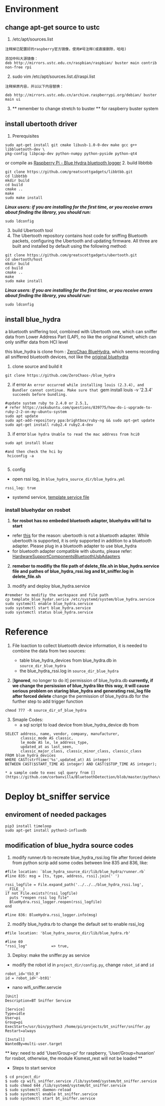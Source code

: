 # Environment

## change apt-get source to ustc
1. /etc/apt/sources.list
```
注释掉已配置好的raspberry官方镜像，使用#号注释(或直接删除，哈哈)

添加中科大源镜像：
deb http://mirrors.ustc.edu.cn/raspbian/raspbian/ buster main contrib non-free rpi
```
2. sudo vim /etc/apt/sources.list.d/raspi.list
```
注释掉原内容，并以以下内容替换：

deb http://mirrors.ustc.edu.cn/archive.raspberrypi.org/debian/ buster main ui
```
3. ** remember to change stretch to buster ** for raspberry buster system

## install ubertooth driver
1. Prerequisites
```
sudo apt-get install git cmake libusb-1.0-0-dev make gcc g++ libbluetooth-dev \
pkg-config libpcap-dev python-numpy python-pyside python-qt4
```
or compile as [Raspberry Pi - Blue Hydra bluetooth logger](https://wiki.polaire.nl/doku.php?id=blue_hydra_ubertooth_pi)
2. build libbtbb
```
git clone https://github.com/greatscottgadgets/libbtbb.git
cd libbtbb
mkdir build
cd build
cmake ..
make
sudo make install
```
***Linux users: if you are installing for the first time, or you receive errors about finding the library, you should run:***
```
sudo ldconfig
```
3. build Ubertooth tool
1. The Ubertooth repository contains host code for sniffing Bluetooth packets, configuring the Ubertooth and updating firmware. All three are built and installed by default using the following method:
```
git clone https://github.com/greatscottgadgets/ubertooth.git
cd ubertooth/host
mkdir build
cd build
cmake ..
make
sudo make install
```
***Linux users: if you are installing for the first time, or you receive errors about finding the library, you should run:***
```
sudo ldconfig
```

## install blue_hydra
a bluetooth sniffering tool, combined with Ubertooth one, which can sniffer data from Lower Address Part (LAP), no like the original Kismet, which can only sniffer data from HCI level

this blue_hydra is clone from : [ZeroChao BlueHydra](https://github.com/ZeroChaos-/blue_hydra), which seems recording all sniffered bluetooth devices, not like the [original bluehydra](https://github.com/greatscottgadgets/ubertooth/wiki/Capturing-BLE-in-Wireshark)


1. clone source and build it
```
git clone https://github.com/ZeroChaos-/blue_hydra
```
2. if error `An error occurred while installing louis (2.3.4), and Bundler cannot continue.
Make sure that `gem install louis -v '2.3.4'` succeeds before bundling.`

```
#update system ruby to 2.4.0 or 2.5.1, 
# refer https://askubuntu.com/questions/839775/how-do-i-upgrade-to-ruby-2-2-on-my-ubuntu-system
sudo apt update
sudo apt-add-repository ppa:brightbox/ruby-ng && sudo apt-get update
sudo apt-get install ruby2.4 ruby2.4-dev
```
3. if error `blue hydra Unable to read the mac address from hci0`
```
sudo apt install bluez

#and then check the hci by
 hciconfig -a
 
```
5. config
  * open rssi log, in `blue_hydra_source_dir/blue_hydra.yml`
```
rssi_log: true

```
  * systemd service, [template service file](docs/blue_hydra.service)

### install bluehydar on rosbot
1. **for rosbot has no embeded bluetooth adapter, bluehydra will fail to start**
* refer [this](https://github.com/pwnieexpress/blue_hydra/issues/57) for the reason: ubertooth is not a bluetooth adapter. While ubertooth is supported, it is only supported in addition to a bluetooth adapter. Please plug in a bluetooth adapter to use blue_hydra
* for bluetooth adapter compatible with ubuntu, please refer: [HardwareSupportComponentsBluetoothUsbAdapters](https://wiki.ubuntu.com/HardwareSupportComponentsBluetoothUsbAdapters)

2. **remeber to modifiy the file path of delete_file.sh in blue_hydra.service file and pathes of blue_hydra_rssi.log and bt_sniffer.log in delete_file.sh**

3. modify and deploy blue_hydra.service
```
#remeber to modifiy the workspace and file path 
cp template_blue_hydar.serice /etc/systemd/system/blue_hydra.service
sudo systemctl enable blue_hydra.service
sudo systemctl start blue_hydra.service
sudo systemctl status blue_hydra.service
```

# Reference
1. File loaction
to collect bluetooth device information, it is needed to combine the data from two sources:
    * table blue_hydra_devices from blue_hydra.db in `source_dir_blue_hydra`
    * the blue_hydra_rssi.log in `source_dir_blue_hydra`


2. [**Ignored**, no longer to do it]
permission of blue_hydra.db
**currently, if we change the persission of blue_hydra like this way, it will cause serious problem on staring blue_hydra and generating rssi_log file after forced delete**
change the permission of blue_hydra.db for the further step to add trigger function
```
chmod 777 -R source_dir_of_blue_hydra
```

3. Smaple Codes:
    * a sql script to load device from blue_hydra_device db from [](https://github.com/pwnieexpress/pwn_pad_sources/blob/develop/scripts/blue_hydra.sh)
```
SELECT address, name, vendor, company, manufacturer, 
       classic_mode AS classic, 
       le_mode AS le, le_address_type, 
       updated_at as last_seen,
       classic_major_class, classic_minor_class, classic_class 
FROM blue_hydra_devices 
WHERE CAST(strftime('%s',updated_at) AS integer) 
BETWEEN CAST($START_TIME AS integer) AND CAST($STOP_TIME AS integer);
```
    * a sample code to exec sql query from [](https://github.com/corbanvilla/BluetoothDetection/blob/master/python/query.py):

# Deploy bt_sniffer service
## enviroment of needed packages
```
pip3 install timeloop
sudo apt-get install python3-influxdb
```

## modification of blue_hydra source codes
1. modify runner.rb to recreate blue_hydra_rssi.log file after forced delete from python scrip
add some codes between line 835 and 836, like:

```
#file location: `blue_hydra_source_dir/lib/blue_hydra/runner.rb`
#line 835: msg = [ts, type, address, rssi].join(' ')

rssi_logfile = File.expand_path('../../../blue_hydra_rssi.log', __FILE__)
if not File.exists?(rssi_logfile)
  puts "reopen rssi log file"
  BlueHydra.rssi_logger.reopen(rssi_logfile)
end

#line 836: BlueHydra.rssi_logger.info(msg)

```
2. modify blue_hydra.rb to change the default set to enable rssi_log


```
#file location: 'blue_hydra_source_dir/lib/blue_hydra.rb'

#line 69
"rssi_log"           => true,
```

3. Deploy: make the sniffer.py as service
  * modify the robot id in `project_dir/config.py`, change `robot_id` and `id`
```
robot_id='tb3_0'
id = robot_id+'-bt01'

```

  * nano wifi_sniffer.servcie

```
[Unit]
Description=BT Sniffer Service

[Service]
Type=idle
User=pi
Group=pi
ExecStart=/usr/bin/python3 /home/pi/projects/bt_sniffer/sniffer.py
Restart=always

[Install]
WantedBy=multi-user.target
```

** key: need to add 'User/Group=pi' for raspberry, 'User/Group=husarion' for rosbot, otherwise, the module Kismest_rest will not be loaded **


  * Steps to start service

```
$ cd project_dir
$ sudo cp wifi_sniffer.service /lib/systemd/system/bt_sniffer.service
$ sudo chmod 644 /lib/systemd/system/bt_sniffer.service
$ sudo systemctl daemon-reload
$ sudo systemctl enable bt_sniffer.service
$ sudo systemctl start bt_sniffer.service
```
